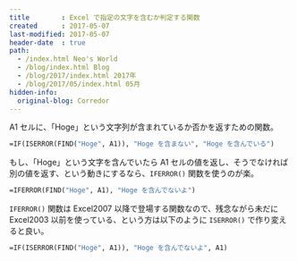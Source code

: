 ```yaml
---
title        : Excel で指定の文字を含むか判定する関数
created      : 2017-05-07
last-modified: 2017-05-07
header-date  : true
path:
  - /index.html Neo's World
  - /blog/index.html Blog
  - /blog/2017/index.html 2017年
  - /blog/2017/05/index.html 05月
hidden-info:
  original-blog: Corredor
---
```


A1 セルに、「Hoge」という文字列が含まれているか否かを返すための関数。

```vb
=IF(ISERROR(FIND("Hoge", A1)), "Hoge を含まない", "Hoge を含んでいる")
```

もし、「Hoge」という文字を含んでいたら A1 セルの値を返し、そうでなければ別の値を返す、という動きにするなら、`IFERROR()` 関数を使うのが楽。

```vb
=IFERROR(FIND("Hoge", A1), "Hoge を含んでないよ")
```

`IFERROR()` 関数は Excel2007 以降で登場する関数なので、残念ながら未だに Excel2003 以前を使っている、という方は以下のように `ISERROR()` で作り変えると良い。

```vb
=IF(ISERROR(FIND("Hoge", A1)), "Hoge を含んでないよ", A1)
```
